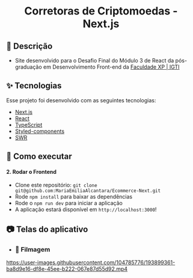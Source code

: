 <h1 align="center">Corretoras de Criptomoedas - Next.js</h1>

## 📝 Descrição

- Site desenvolvido para o Desafio Final do Módulo 3 de React da pós-graduação em Desenvolvimento Front-end da [Faculdade XP | IGTI](https://www.xpeducacao.com.br/)

## ✨ Tecnologias

Esse projeto foi desenvolvido com as seguintes tecnologias:

- [Next.js](https://nextjs.org/docs)
- [React](https://pt-br.reactjs.org/)
- [TypeScript](https://www.typescriptlang.org/)
- [Styled-components](https://styled-components.com/)
- [SWR](https://swr.vercel.app/docs/with-nextjs)

## 🚀 Como executar

#### 2. Rodar o Frontend
- Clone este repositório: `git clone git@github.com:MariaEmiliaAlcantara/Ecommerce-Next.git`
- Rode `npm install` para baixar as dependências
- Rode o `npm run dev` para iniciar a aplicação
- A aplicação estará disponível em `http://localhost:3000`!


## 📷 Telas do aplicativo

- ### 🎥 Filmagem
https://user-images.githubusercontent.com/104785776/193899361-ba8d9e16-df8e-45ee-b222-067e87d55d92.mp4
